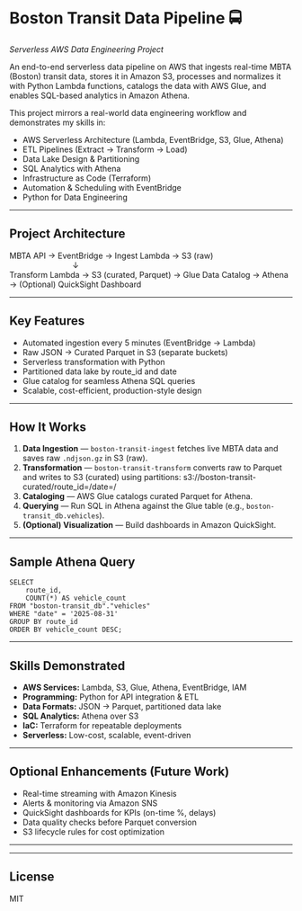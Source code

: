 # Boston Transit Data Pipeline 🚍  
*Serverless AWS Data Engineering Project*

An end-to-end serverless data pipeline on AWS that ingests real-time MBTA (Boston) transit data, stores it in Amazon S3, processes and normalizes it with Python Lambda functions, catalogs the data with AWS Glue, and enables SQL-based analytics in Amazon Athena.

This project mirrors a real-world data engineering workflow and demonstrates my skills in:
- AWS Serverless Architecture (Lambda, EventBridge, S3, Glue, Athena)
- ETL Pipelines (Extract → Transform → Load)
- Data Lake Design & Partitioning
- SQL Analytics with Athena
- Infrastructure as Code (Terraform)
- Automation & Scheduling with EventBridge
- Python for Data Engineering

---

## Project Architecture

MBTA API → EventBridge → Ingest Lambda → S3 (raw)  
        ↓  
Transform Lambda → S3 (curated, Parquet) → Glue Data Catalog → Athena → (Optional) QuickSight Dashboard

---

## Key Features
- Automated ingestion every 5 minutes (EventBridge → Lambda)
- Raw JSON → Curated Parquet in S3 (separate buckets)
- Serverless transformation with Python
- Partitioned data lake by route_id and date
- Glue catalog for seamless Athena SQL queries
- Scalable, cost-efficient, production-style design

---

## How It Works
1. **Data Ingestion** — `boston-transit-ingest` fetches live MBTA data and saves raw `.ndjson.gz` in S3 (raw).
2. **Transformation** — `boston-transit-transform` converts raw to Parquet and writes to S3 (curated) using partitions:
    s3://boston-transit-curated/route_id=<route>/date=<YYYY-MM-DD>/
3. **Cataloging** — AWS Glue catalogs curated Parquet for Athena.
4. **Querying** — Run SQL in Athena against the Glue table (e.g., `boston-transit_db.vehicles`).
5. **(Optional) Visualization** — Build dashboards in Amazon QuickSight.

---

## Sample Athena Query

    SELECT
        route_id,
        COUNT(*) AS vehicle_count
    FROM "boston-transit_db"."vehicles"
    WHERE "date" = '2025-08-31'
    GROUP BY route_id
    ORDER BY vehicle_count DESC;

---

## Skills Demonstrated
- **AWS Services:** Lambda, S3, Glue, Athena, EventBridge, IAM
- **Programming:** Python for API integration & ETL
- **Data Formats:** JSON → Parquet, partitioned data lake
- **SQL Analytics:** Athena over S3
- **IaC:** Terraform for repeatable deployments
- **Serverless:** Low-cost, scalable, event-driven

---

## Optional Enhancements (Future Work)
- Real-time streaming with Amazon Kinesis
- Alerts & monitoring via Amazon SNS
- QuickSight dashboards for KPIs (on-time %, delays)
- Data quality checks before Parquet conversion
- S3 lifecycle rules for cost optimization

---



---

## License
MIT